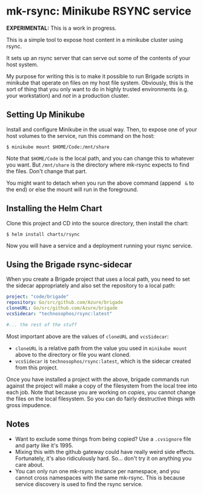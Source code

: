 # mk-rsync: Minikube RSYNC service

**EXPERIMENTAL:** This is a work in progress.

This is a simple tool to expose host content in a minikube cluster using rsync.

It sets up an rsync server that can serve out some of the contents of your host
system.

My purpose for writing this is to make it possible to run Brigade scripts in
minikube that operate on files on my host file system. Obviously, this is the sort
of thing that you only want to do in highly trusted environments (e.g. your
workstation) and _not_ in a production cluster.

## Setting Up Minikube

Install and configure Minikube in the usual way. Then, to expose one of your
host volumes to the service, run this command on the host:

```console
$ minikube mount $HOME/Code:/mnt/share
```

Note that `$HOME/Code` is the local path, and you can change this to whatever you
want. But `/mnt/share` is the directory where mk-rsync expects to find the files.
Don't change that part.

You might want to detach when you run the above command (append ` &` to the end)
or else the mount will run in the foreground.

## Installing the Helm Chart

Clone this project and CD into the source directory, then install the chart:

```console
$ helm install charts/rsync
```

Now you will have a service and a deployment running your rsync service.

## Using the Brigade rsync-sidecar

When you create a Brigade project that uses a local path, you need to set the
sidecar appropriately and also set the repository to a local path:

```yaml
project: "code/brigade"
repository: Go/src/github.com/Azure/brigade
cloneURL: Go/src/github.com/Azure/brigade
vcsSidecar: "technosophos/rsync:latest"

#... the rest of the stuff
```

Most important above are the values of `cloneURL` and `vcsSidecar`:

- `cloneURL` is a relative path from the value you used in `minikube mount` above
  to the directory or file you want cloned.
- `vcsSidecar` is `technosophos/rsync:latest`, which is the sidecar created from
  this project.

Once you have installed a project with the above, brigade commands run against
the project will make a copy of the filesystem from the local tree into each
job. Note that because you are working on _copies_, you cannot change the files
on the local filesystem. So you can do fairly destructive things with gross
impudence.

## Notes

- Want to exclude some things from being copied? Use a `.cvsignore` file and party
  like it's 1995.
- Mixing this with the github gateway could have really weird side effects. Fortunately,
  it's also ridiculously hard. So... don't try it on anything you care about.
- You can only run one mk-rsync instance per namespace, and you cannot cross
  namespaces with the same mk-rsync. This is because service discovery is used
  to find the rsync service.
